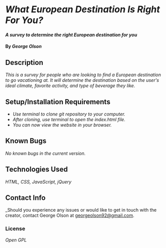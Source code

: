 # _What European Destination Is Right For You?_

#### _A survey to determine the right European destination for you_

#### By _**George Olson**_

## Description

_This is a survey for people who are looking to find a European destination to go vacationing at. It will determine the destination based on the user's ideal climate, favorite activity, and type of beverage they like._

## Setup/Installation Requirements

* _Use terminal to clone git repository to your computer._
* _After cloning, use terminal to open the index.html file._
* _You can now view the website in your browser._

## Known Bugs

_No known bugs in the current version._

## Technologies Used

_HTML, CSS, JavaScript, jQuery_

## Contact Info
_Should you experience any issues or would like to get in touch with the creator, contact George Olson at <a href="mailto:georgeolson92@gmail.com">georgeolson92@gmail.com</a>.

### License

*Open GPL*
